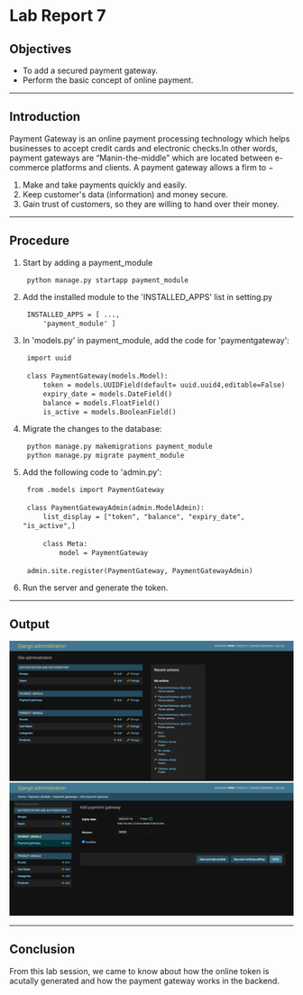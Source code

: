 # Lab Report 7

## Objectives

* To add a secured payment gateway.
* Perform the basic concept of online payment.

***

## Introduction

Payment Gateway is an online payment processing technology which helps businesses to accept credit cards and electronic checks.In other words, payment gateways are “Manin-the-middle” which are located between e-commerce platforms and clients. A payment gateway allows a firm to −

1. Make and take payments quickly and easily.
2. Keep customer's data (information) and money secure.
3. Gain trust of customers, so they are willing to hand over their money.

***

## Procedure

1. Start by adding a payment_module

        python manage.py startapp payment_module

2. Add the installed module to the 'INSTALLED_APPS' list in setting.py

        INSTALLED_APPS = [ ..., 
            'payment_module' ]

3. In 'models.py' in payment_module, add the code for 'paymentgateway':

        import uuid

        class PaymentGateway(models.Model):
            token = models.UUIDField(default= uuid.uuid4,editable=False)
            expiry_date = models.DateField()
            balance = models.FloatField()
            is_active = models.BooleanField()

4. Migrate the changes to the database:

        python manage.py makemigrations payment_module
        python manage.py migrate payment_module 

5. Add the following code to 'admin.py':

        from .models import PaymentGateway

        class PaymentGatewayAdmin(admin.ModelAdmin):
            list_display = ["token", "balance", "expiry_date", "is_active",]

            class Meta:
                model = PaymentGateway

        admin.site.register(PaymentGateway, PaymentGatewayAdmin)

6. Run the server and generate the token.


***

## Output

![](image_01.png "image_01")
![](image_02.png "image_02")

***

## Conclusion

From this lab session, we came to know about how the online token is acutally generated and how the payment gateway works in the backend.